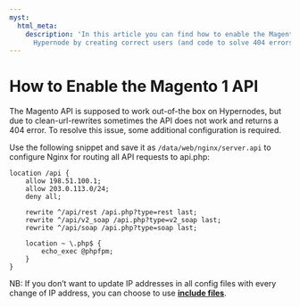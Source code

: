 ```yaml
---
myst:
  html_meta:
    description: 'In this article you can find how to enable the Magento 1 API on
      Hypernode by creating correct users (and code to solve 404 errors). '
---
```


<!-- source: https://support.hypernode.com/en/ecommerce/magento-1/how-to-enable-the-magento-1-api/ -->

# How to Enable the Magento 1 API

The Magento API is supposed to work out-of-the box on Hypernodes, but due to clean-url-rewrites sometimes the API does not work and returns a 404 error.
To resolve this issue, some additional configuration is required.

Use the following snippet and save it as `/data/web/nginx/server.api` to configure Nginx for routing all API requests to api.php:

```nginx
location /api {
    allow 198.51.100.1;
    allow 203.0.113.0/24;
    deny all;

    rewrite ^/api/rest /api.php?type=rest last;
    rewrite ^/api/v2_soap /api.php?type=v2_soap last;
    rewrite ^/api/soap /api.php?type=soap last;

    location ~ \.php$ {
        echo_exec @phpfpm;
    }
}
```

NB: If you don’t want to update IP addresses in all config files with every change of IP address, you can choose to use [**include files**](https://support.hypernode.com/knowledgebase/create-reusable-config-for-custom-snippets/).
